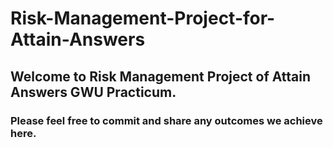 # Risk-Management-Project-for-Attain-Answers
## Welcome to Risk Management Project of Attain Answers GWU Practicum.
### Please feel free to commit and share any outcomes we achieve here.
